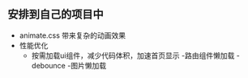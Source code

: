 ## 安排到自己的项目中
- animate.css
     带来复杂的动画效果
-  性能优化
   - 按需加载ui组件，减少代码体积，加速首页显示
   -路由组件懒加载
   -debounce
   -图片懒加载
   
